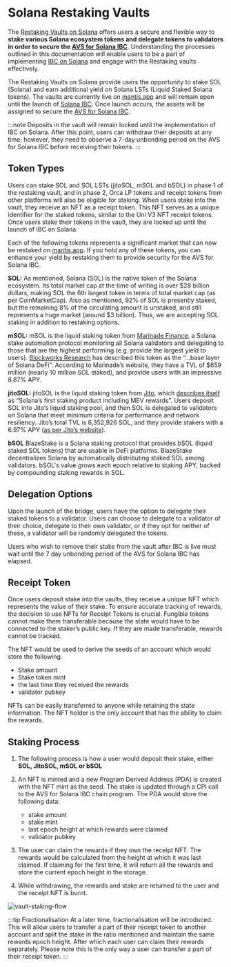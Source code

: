 # Solana Restaking Vaults

The [Restaking Vaults on Solana](https://github.com/ComposableFi/emulated-light-client/blob/master/solana/restaking/README.md) offers users a secure and flexible way to **stake various Solana ecosystem tokens and delegate tokens to validators in order to secure the [AVS for Solana IBC](../ibc/restaking/sol-ibc-avs.md)**. Understanding the processes outlined in this documentation will enable users to be a part of implementing [IBC on Solana](../ibc/solana.md) and engage with the Restaking vaults effectively.

The Restaking Vaults on Solana provide users the opportunity to stake SOL (Solana) and earn additional yield on Solana LSTs (Liquid Staked Solana tokens). The vaults are currently live on [mantis.app](https://www.mantis.app/) and will remain open until the launch of [Solana IBC](../ibc/solana.md). Once launch occurs, the assets will be assigned to secure the [AVS for Solana IBC](../restaking/sol-ibc-avs.md). 

:::note
Deposits in the vault will remain locked until the implementation of IBC on Solana. After this point, users can withdraw their deposits at any time; however, they need to observe a 7-day unbonding period on the AVS for Solana IBC before receiving their tokens.
:::

## Token Types
Users can stake SOL and SOL LSTs (jitoSOL, mSOL and bSOL) in phase 1 of the restaking vault, and in phase 2, Orca LP tokens and receipt tokens from other platforms will also be eligible for staking. When users stake into the vault, they receive an NFT as a receipt token. This NFT serves as a unique identifier for the staked tokens, similar to the Uni V3 NFT receipt tokens. Once users stake their tokens in the vault, they are locked up until the launch of IBC on Solana. 

Each of the following tokens represents a significant market that can now be restaked on [mantis.app](https://www.mantis.app/). If you hold any of these tokens, you can enhance your yield by restaking them to provide security for the AVS for Solana IBC.

**SOL:**
As mentioned, Solana (SOL) is the native token of the Solana ecosystem. Its total market cap at the time of writing is over $28 billion dollars, making SOL the 6th largest token in terms of total market cap (as per CoinMarketCap). Also as mentioned, 92% of SOL is presently staked, but the remaining 8% of the circulating amount is unstaked, and still represents a huge market (around $3 billion). Thus, we are accepting SOL staking in addition to restaking options.

**mSOL:**
mSOL is the liquid staking token from [Marinade Finance](https://marinade.finance/), a Solana stake automation protocol monitoring all Solana validators and delegating to those that are the highest performing (e.g. provide the largest yield to users). [Blockworks Research](https://www.blockworksresearch.com/research/marinade-finance-the-base-layer-for-solana-defi) has described this token as the “...base layer of Solana DeFi”. According to Marinade’s website, they have a TVL of $659 million (nearly 10 million SOL staked), and provide users with an impressive 8.87% APY.

**jitoSOL:**
jitoSOL is the liquid staking token from [Jito](https://www.jito.network/), which [describes itself](https://www.jito.network/docs/jitosol/overview/) as “Solana’s first staking product including MEV rewards”. Users deposit SOL into Jito’s liquid staking pool, and then SOL is delegated to validators on Solana that meet minimum criteria for performance and network resiliency. Jito’s total TVL is 6,352,926 SOL, and they provide stakers with a 6.97% APY ([as per Jito’s website](https://www.jito.network/stats/)).

**bSOL**
BlazeStake is a Solana staking protocol that provides bSOL (liquid staked SOL tokens) that are usable in DeFi platforms. BlazeStake decentralizes Solana by automatically distributing staked SOL among validators. bSOL's value grows each epoch relative to staking APY, backed by compounding staking rewards in SOL.

## Delegation Options
Upon the launch of the bridge, users have the option to delegate their staked tokens to a validator. Users can choose to delegate to a validator of their choice, delegate to their own validator, or if they opt for neither of these, a validator will be randomly delegated the tokens.

Users who wish to remove their stake from the vault after IBC is live must wait until the 7 day unbonding period of the AVS for Solana IBC has elapsed. 

## Receipt Token
Once users deposit stake into the vaults, they receive a unique NFT which represents the value of their stake. To ensure accurate tracking of rewards, the decision to use NFTs for Receipt Tokens is crucial. Fungible tokens cannot make them transferable because the state would have to be connected to the staker’s public key. If they are made transferable, rewards cannot be tracked.

The NFT would be used to derive the seeds of an account which would store the following:

- Stake amount
- Stake token mint
- the last time they received the rewards
- validator pubkey

NFTs can be easily transferred to anyone while retaining the state information. The NFT holder is the only account that has the ability to claim the rewards. 

## Staking Process 

1. The following process is how a user would deposit their stake, either **SOL, JitoSOL, mSOL or bSOL**
2. An NFT is minted and a new Program Derived Address (PDA) is created with the NFT mint as the seed. The stake is updated through a CPI call to the AVS for Solana IBC chain program. The PDA would store the following data:
   - stake amount
   - stake mint
   - last epoch height at which rewards were claimed
   - validator pubkey

3. The user can claim the rewards if they own the receipt NFT. The rewards would be calculated from the height at which it was last claimed. If claiming for the first time, it will return all the rewards and store the current epoch height in the storage.

4. While withdrawing, the rewards and stake are returned to the user and the receipt NFT is burnt.

![vault-staking-flow](../restaking/flow.png)

:::tip Fractionalisation
At a later time, fractionalisation will be introduced. This will allow users to transfer a part of their receipt token to another account and split the stake in the ratio mentioned and maintain the same rewards epoch height. After which each user can claim their rewards separately. Please note this is the only way a user can transfer a part of their receipt token.
:::